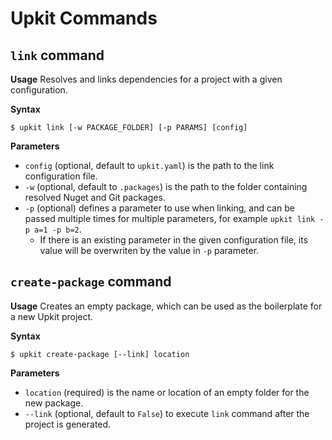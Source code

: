 # Upkit Commands

## `link` command

**Usage**
Resolves and links dependencies for a project with a given configuration.

**Syntax**
```
$ upkit link [-w PACKAGE_FOLDER] [-p PARAMS] [config] 
```

**Parameters**
* `config` (optional, default to `upkit.yaml`) is the path to the link configuration file.
* `-w` (optional, default to `.packages`) is the path to the folder containing resolved Nuget and Git packages.
* `-p` (optional) defines a parameter to use when linking, and can be passed multiple times for multiple parameters, for example `upkit link -p a=1 -p b=2`. 
	* If there is an existing parameter in the given configuration file, its value will be overwriten by the value in `-p` parameter.

## `create-package` command
**Usage**
Creates an empty package, which can be used as the boilerplate for a new Upkit project. 

**Syntax**
```
$ upkit create-package [--link] location
```

**Parameters**
* `location` (required) is the name or location of an empty folder for the new package. 
* `--link` (optional, default to `False`) to execute `link` command after the project is generated.